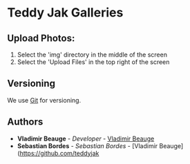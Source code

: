 # Teddy Jak Galleries
## Upload Photos:
1. Select the 'img' directory in the middle of the screen
2. Select the 'Upload Files' in the top right of the screen

## Versioning
We use [Git](http://git-scm.org/) for versioning. 

## Authors
* **Vladimir Beauge** - *Developer* - [Vladimir Beauge](https://github.com/VladimirBeauge)
* **Sebastian Bordes** - *Sebastian Bordes* - [Vladimir Beauge](https://github.com/teddyjak
